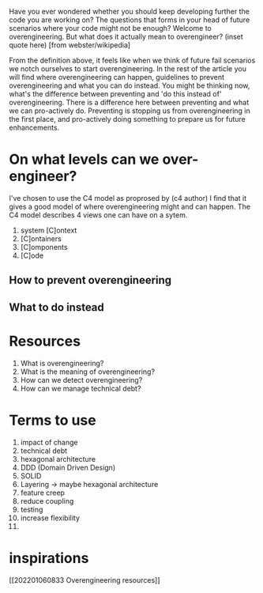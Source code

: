 Have you ever wondered whether you should keep developing further the code you are working on?
The questions that forms in your head of future scenarios where your code might not be enough?
Welcome to overengineering. But what does it actually mean to overengineer?
(inset quote here) [from webster/wikipedia]

From the definition above, it feels like when we think of future fail scenarios we notch ourselves to start overengineering. 
In the rest of the article you will find where overengineering can happen, guidelines to prevent overengineering and what you can do instead.
You might be thinking now, what's the difference between preventing and 'do this instead of' overengineering. 
There is a difference here between preventing and what we can pro-actively do.
Preventing is stopping us from overengineering in the first place, and pro-actively doing something to prepare us for future enhancements.

# On what levels can we over-engineer?
I've chosen to use the C4 model as proprosed by (c4 author) 
I find that it gives a good model of where overengineering might and can happen.
The C4 model describes 4 views one can have on a sytem.
1. system [C]ontext
2. [C]ontainers
3. [C]omponents
4. [C]ode


## How to prevent overengineering

## What to do instead

# Resources
1. What is overengineering?
2. What is the meaning of overengineering?
3. How can we detect overengineering?
4. How can we manage technical debt?

# Terms to use
1. impact of change
2. technical debt
3. hexagonal architecture
4. DDD (Domain Driven Design)
5. SOLID
6. Layering -> maybe hexagonal architecture
7. feature creep
8. reduce coupling
9. testing
10. increase flexibility
11. 


# inspirations
[[202201060833 Overengineering resources]]